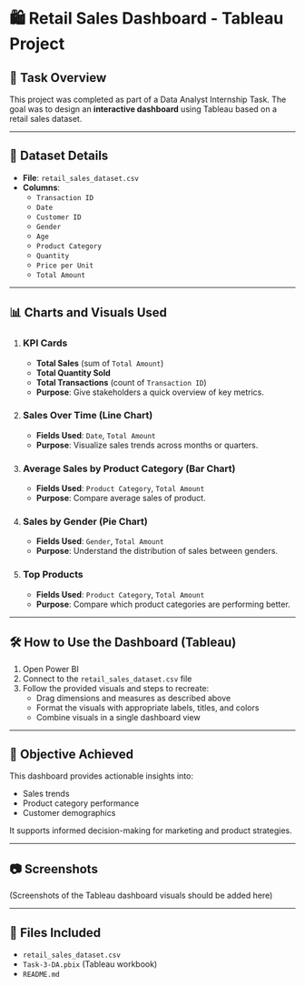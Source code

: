 # 🛍️ Retail Sales Dashboard - Tableau Project

## 📌 Task Overview
This project was completed as part of a Data Analyst Internship Task. The goal was to design an **interactive dashboard** using Tableau based on a retail sales dataset.

---

## 🧾 Dataset Details
- **File**: `retail_sales_dataset.csv`
- **Columns**:
  - `Transaction ID`
  - `Date`
  - `Customer ID`
  - `Gender`
  - `Age`
  - `Product Category`
  - `Quantity`
  - `Price per Unit`
  - `Total Amount`

---

## 📊 Charts and Visuals Used

1. ### **KPI Cards**
   - **Total Sales** (sum of `Total Amount`)
   - **Total Quantity Sold**
   - **Total Transactions** (count of `Transaction ID`)
   - **Purpose**: Give stakeholders a quick overview of key metrics.

2. ### **Sales Over Time (Line Chart)**
   - **Fields Used**: `Date`, `Total Amount`
   - **Purpose**: Visualize sales trends across months or quarters.

3. ### **Average Sales by Product Category (Bar Chart)**
   - **Fields Used**: `Product Category`, `Total Amount`
   - **Purpose**: Compare average sales of product.

4. ### **Sales by Gender (Pie Chart)**
   - **Fields Used**: `Gender`, `Total Amount`
   - **Purpose**: Understand the distribution of sales between genders.

5. ### **Top Products**
   - **Fields Used**: `Product Category`, `Total Amount`
   - **Purpose**: Compare which product categories are performing better.

---

## 🛠 How to Use the Dashboard (Tableau)

1. Open Power BI
2. Connect to the `retail_sales_dataset.csv` file
3. Follow the provided visuals and steps to recreate:
   - Drag dimensions and measures as described above
   - Format the visuals with appropriate labels, titles, and colors
   - Combine visuals in a single dashboard view

---

## 🎯 Objective Achieved
This dashboard provides actionable insights into:
- Sales trends
- Product category performance
- Customer demographics

It supports informed decision-making for marketing and product strategies.

---

## 📷 Screenshots
(Screenshots of the Tableau dashboard visuals should be added here)

---

## 📁 Files Included
- `retail_sales_dataset.csv`
- `Task-3-DA.pbix` (Tableau workbook)
- `README.md`
